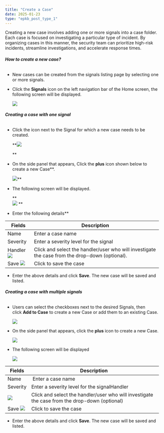 ```yaml
---
title: "Create a Case"
date: 2025-01-23
type: "epkb_post_type_1"
---
```


Creating a new case involves adding one or more signals into a case folder. Each case is focused on investigating a particular type of incident. By organizing cases in this manner, the security team can prioritize high-risk incidents, streamline investigations, and accelerate response times.

###### **How to create a new case?**  
  

- New cases can be created from the signals listing page by selecting one or more signals.

- Click the **Signals** icon on the left navigation bar of the Home screen, the following screen will be displayed.  
      
    ![](./images-CreateaCase/Createasignal-1.png)  
    

###### **Creating a case with one signal**  
  

- Click the icon next to the Signal for which a new case needs to be created.  
      
      
    **![](./images-CreateaCase/Createasignal-2.png)  
      
    **

- On the side panel that appears, Click the **plus** icon shown below to create a new Case**.  
      
    ![](./images-CreateaCase/Createasignal-3.png)**  
      
    

- The following screen will be displayed.  
      
    **  
    ![](./images-CreateaCase/Createasignal-4.png)
    **  
    

- Enter the following details**

| **Fields** | **Description** |
| --- | --- |
| Name  | Enter a case name |
| Severity | Enter a severity level for the signal |
| Handler   ![](./images-CreateaCase/Createasignal-5.png) | Click and select the handler/user who will investigate the case from the drop-down (optional). |
| Save   ![](./images-CreateaCase/Createasignal-6.png) | Click to save the case |

- Enter the above details and click **Save**. The new case will be saved and listed.

###### **Creating a case with multiple signals**  
  

- Users can select the checkboxes next to the desired Signals, then click **Add to Case** to create a new Case or add them to an existing Case.  
      
    ![](./images-CreateaCase/Createasignal-7.png)  
      
    

- On the side panel that appears, click the **plus** icon to create a new Case.  
      
    ![](./images-CreateaCase/Createasignal-8.png)  
      
    

- The following screen will be displayed  
      
    ![](./images-CreateaCase/Createasignal-9.png)

| **Fields** | **Description** |
| --- | --- |
| Name |  Enter a case name |
| Severity | Enter a severity level for the signalHandler |
| ![](./images-CreateaCase/Createasignal-10.png) | Click and select the handler/user who will investigate the case from the drop-down (optional) |
| Save   ![](./images-CreateaCase/Createasignal-10.png) | Click to save the case |

- Enter the above details and click **Save**. The new case will be saved and listed.
